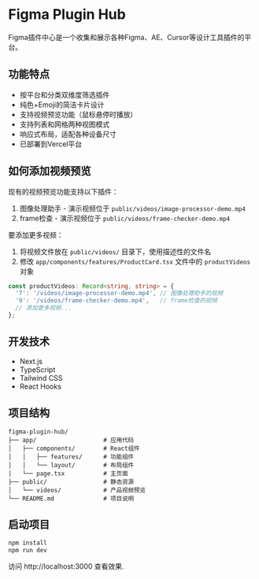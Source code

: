 # Figma Plugin Hub

Figma插件中心是一个收集和展示各种Figma、AE、Cursor等设计工具插件的平台。

## 功能特点

- 按平台和分类双维度筛选插件
- 纯色+Emoji的简洁卡片设计
- 支持视频预览功能（鼠标悬停时播放）
- 支持列表和网格两种视图模式
- 响应式布局，适配各种设备尺寸
- 已部署到Vercel平台

## 如何添加视频预览

现有的视频预览功能支持以下插件：

1. 图像处理助手 - 演示视频位于 `public/videos/image-processor-demo.mp4`
2. frame检查 - 演示视频位于 `public/videos/frame-checker-demo.mp4`

要添加更多视频：

1. 将视频文件放在 `public/videos/` 目录下，使用描述性的文件名
2. 修改 `app/components/features/ProductCard.tsx` 文件中的 `productVideos` 对象

```typescript
const productVideos: Record<string, string> = {
  '7': '/videos/image-processor-demo.mp4', // 图像处理助手的视频
  '9': '/videos/frame-checker-demo.mp4',   // frame检查的视频
  // 添加更多视频...
};
```

## 开发技术

- Next.js
- TypeScript
- Tailwind CSS
- React Hooks

## 项目结构

```
figma-plugin-hub/
├── app/                   # 应用代码
│   ├── components/        # React组件
│   │   ├── features/      # 功能组件
│   │   └── layout/        # 布局组件
│   └── page.tsx           # 主页面
├── public/                # 静态资源
│   └── videos/            # 产品视频预览
└── README.md              # 项目说明
```

## 启动项目

```bash
npm install
npm run dev
```

访问 http://localhost:3000 查看效果.
